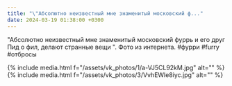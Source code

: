 ```yaml
---
title: "\"Абсолютно неизвестный мне знаменитый московский ф..."
date: 2024-03-19 01:38:00 +0300
---
```


"Абсолютно неизвестный мне знаменитый московский фуррь и его друг Пид о фил, делают странные вещи ".
Фото из интернета.
#фурри #furry #отбросы


{% include media.html f="/assets/vk_photos/1/a-VJ5CL92kM.jpg" alt="" %}
{% include media.html f="/assets/vk_photos/3/VvhEWle8iyc.jpg" alt="" %}
